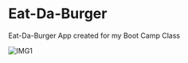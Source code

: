# Eat-Da-Burger
Eat-Da-Burger App created for my Boot Camp Class


![IMG1](https://github.com/doingway2much/Bootstrap-Portfolio/blob/master/app/img/BurgerApp.jpg?raw=true)
